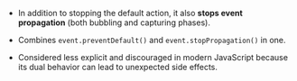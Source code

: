- In addition to stopping the default action, it also **stops event propagation** (both bubbling and capturing phases).

- Combines `event.preventDefault()` and `event.stopPropagation()` in one.

- Considered less explicit and discouraged in modern JavaScript because its dual behavior can lead to unexpected side effects.